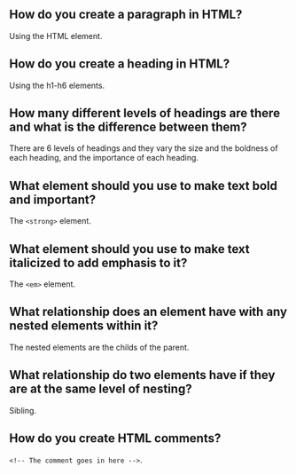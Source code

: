 ## How do you create a paragraph in HTML?

Using the HTML element.

## How do you create a heading in HTML?

Using the h1-h6 elements.

## How many different levels of headings are there and what is the difference between them?

There are 6 levels of headings and they vary the size and the boldness of each heading, and the importance of each heading.

## What element should you use to make text bold and important?

The `<strong>` element.

## What element should you use to make text italicized to add emphasis to it?

The `<em>` element.

## What relationship does an element have with any nested elements within it?

The nested elements are the childs of the parent.

## What relationship do two elements have if they are at the same level of nesting?

Sibling.

## How do you create HTML comments?

`<!-- The comment goes in here -->`.